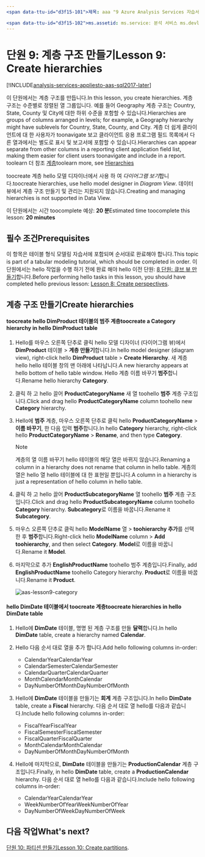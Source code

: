 ```yaml
---
<span data-ttu-id="d3f15-101">제목: aaa "9 Azure Analysis Services 자습서 단원: 계층 만들기 | Microsoft Docs "설명: 서비스: 분석 서비스 documentationcenter: ' 작성자: minewiskan 관리자: erikre 편집기: ' 태그: '</span><span class="sxs-lookup"><span data-stu-id="d3f15-101">title: aaa"Azure Analysis Services tutorial lesson 9: Create hierarchies | Microsoft Docs" description: services: analysis-services documentationcenter: '' author: minewiskan manager: erikre editor: '' tags: ''</span></span>

<span data-ttu-id="d3f15-102">ms.assetid: ms.service: 분석 서비스 ms.devlang: NA ms.topic: get 시작 문서 ms.tgt_pltfrm: NA ms.workload: na ms.date: 05/26/2017 ms.author: owend</span><span class="sxs-lookup"><span data-stu-id="d3f15-102">ms.assetid: ms.service: analysis-services ms.devlang: NA ms.topic: get-started-article ms.tgt_pltfrm: NA ms.workload: na ms.date: 05/26/2017 ms.author: owend</span></span>
---
```

# <a name="lesson-9-create-hierarchies"></a><span data-ttu-id="d3f15-103">단원 9: 계층 구조 만들기</span><span class="sxs-lookup"><span data-stu-id="d3f15-103">Lesson 9: Create hierarchies</span></span>

[!INCLUDE[analysis-services-appliesto-aas-sql2017-later](../../../includes/analysis-services-appliesto-aas-sql2017-later.md)]

<span data-ttu-id="d3f15-104">이 단원에서는 계층 구조를 만듭니다.</span><span class="sxs-lookup"><span data-stu-id="d3f15-104">In this lesson, you create hierarchies.</span></span> <span data-ttu-id="d3f15-105">계층 구조는 수준별로 정렬된 열 그룹입니다. 예를 들어 Geography 계층 구조는 Country, State, County 및 City에 대한 하위 수준을 포함할 수 있습니다.</span><span class="sxs-lookup"><span data-stu-id="d3f15-105">Hierarchies are groups of columns arranged in levels; for example, a Geography hierarchy might have sublevels for Country, State, County, and City.</span></span> <span data-ttu-id="d3f15-106">계층 더 쉽게 클라이언트에 대 한 사용자가 toonavigate 보고 클라이언트 응용 프로그램 필드 목록에서 다른 열과에서는 별도로 표시 및 보고서에 포함할 수 있습니다.</span><span class="sxs-lookup"><span data-stu-id="d3f15-106">Hierarchies can appear separate from other columns in a reporting client application field list, making them easier for client users toonavigate and include in a report.</span></span> <span data-ttu-id="d3f15-107">toolearn 더 참조 [계층](https://docs.microsoft.com/sql/analysis-services/tabular-models/hierarchies-ssas-tabular)</span><span class="sxs-lookup"><span data-stu-id="d3f15-107">toolearn more, see [Hierarchies](https://docs.microsoft.com/sql/analysis-services/tabular-models/hierarchies-ssas-tabular)</span></span>
  
<span data-ttu-id="d3f15-108">toocreate 계층 hello 모델 디자이너에서 사용 하 여 *다이어그램 보기*합니다.</span><span class="sxs-lookup"><span data-stu-id="d3f15-108">toocreate hierarchies, use hello model designer in *Diagram View*.</span></span> <span data-ttu-id="d3f15-109">데이터 뷰에서 계층 구조 만들기 및 관리는 지원되지 않습니다.</span><span class="sxs-lookup"><span data-stu-id="d3f15-109">Creating and managing hierarchies is not supported in Data View.</span></span>  
  
<span data-ttu-id="d3f15-110">이 단원에서는 시간 toocomplete 예상: **20 분**</span><span class="sxs-lookup"><span data-stu-id="d3f15-110">Estimated time toocomplete this lesson: **20 minutes**</span></span>  
  
## <a name="prerequisites"></a><span data-ttu-id="d3f15-111">필수 조건</span><span class="sxs-lookup"><span data-stu-id="d3f15-111">Prerequisites</span></span>  
<span data-ttu-id="d3f15-112">이 항목은 테이블 형식 모델링 자습서에 포함되며 순서대로 완료해야 합니다.</span><span class="sxs-lookup"><span data-stu-id="d3f15-112">This topic is part of a tabular modeling tutorial, which should be completed in order.</span></span> <span data-ttu-id="d3f15-113">이 단원에서는 hello 작업을 수행 하기 전에 완료 해야 hello 이전 단원: [8 단원: 큐브 뷰 만들기](../tutorials/aas-lesson-8-create-perspectives.md)합니다.</span><span class="sxs-lookup"><span data-stu-id="d3f15-113">Before performing hello tasks in this lesson, you should have completed hello previous lesson: [Lesson 8: Create perspectives](../tutorials/aas-lesson-8-create-perspectives.md).</span></span>  
  
## <a name="create-hierarchies"></a><span data-ttu-id="d3f15-114">계층 구조 만들기</span><span class="sxs-lookup"><span data-stu-id="d3f15-114">Create hierarchies</span></span>  
  
#### <a name="toocreate-a-category-hierarchy-in-hello-dimproduct-table"></a><span data-ttu-id="d3f15-115">toocreate hello DimProduct 테이블의 범주 계층</span><span class="sxs-lookup"><span data-stu-id="d3f15-115">toocreate a Category hierarchy in hello DimProduct table</span></span>  
  
1.  <span data-ttu-id="d3f15-116">Hello를 마우스 오른쪽 단추로 클릭 hello 모델 디자이너 (다이어그램 뷰)에서 **DimProduct** 테이블 > **계층 만들기**합니다.</span><span class="sxs-lookup"><span data-stu-id="d3f15-116">In hello model designer (diagram view), right-click hello **DimProduct** table > **Create Hierarchy**.</span></span> <span data-ttu-id="d3f15-117">새 계층 hello hello 테이블 창의 맨 아래에 나타납니다.</span><span class="sxs-lookup"><span data-stu-id="d3f15-117">A new hierarchy appears at hello bottom of hello table window.</span></span> <span data-ttu-id="d3f15-118">Hello 계층 이름 바꾸기 **범주**합니다.</span><span class="sxs-lookup"><span data-stu-id="d3f15-118">Rename hello hierarchy **Category**.</span></span>  
  
2.  <span data-ttu-id="d3f15-119">클릭 하 고 hello 끌어 **ProductCategoryName** 새 열 toohello **범주** 계층 구조입니다.</span><span class="sxs-lookup"><span data-stu-id="d3f15-119">Click and drag hello **ProductCategoryName** column toohello new **Category** hierarchy.</span></span>  
  
3.  <span data-ttu-id="d3f15-120">Hello에 **범주** 계층, 마우스 오른쪽 단추로 클릭 hello **ProductCategoryName** > **이름 바꾸기**, 한 다음 입력 **범주**합니다.</span><span class="sxs-lookup"><span data-stu-id="d3f15-120">In hello **Category** hierarchy, right-click hello **ProductCategoryName** > **Rename**, and then type **Category**.</span></span>  
  
    > [!NOTE]  
    > <span data-ttu-id="d3f15-121">계층의 열 이름 바꾸기 hello 테이블의 해당 열은 바뀌지 않습니다.</span><span class="sxs-lookup"><span data-stu-id="d3f15-121">Renaming a column in a hierarchy does not rename that column in hello table.</span></span> <span data-ttu-id="d3f15-122">계층의 열은 hello 열 hello 테이블에 대 한 표현일 뿐입니다.</span><span class="sxs-lookup"><span data-stu-id="d3f15-122">A column in a hierarchy is just a representation of hello column in hello table.</span></span>  
  
4.  <span data-ttu-id="d3f15-123">클릭 하 고 hello 끌어 **ProductSubcategoryName** 열 toohello **범주** 계층 구조입니다.</span><span class="sxs-lookup"><span data-stu-id="d3f15-123">Click and drag hello **ProductSubcategoryName** column toohello **Category** hierarchy.</span></span> <span data-ttu-id="d3f15-124">**Subcategory**로 이름을 바꿉니다.</span><span class="sxs-lookup"><span data-stu-id="d3f15-124">Rename it **Subcategory**.</span></span> 
  
5.  <span data-ttu-id="d3f15-125">마우스 오른쪽 단추로 클릭 hello **ModelName** 열 > **toohierarchy 추가**를 선택한 후 **범주**합니다.</span><span class="sxs-lookup"><span data-stu-id="d3f15-125">Right-click hello **ModelName** column > **Add toohierarchy**, and then select **Category**.</span></span> <span data-ttu-id="d3f15-126">**Model**로 이름을 바꿉니다.</span><span class="sxs-lookup"><span data-stu-id="d3f15-126">Rename it **Model**.</span></span>

6.  <span data-ttu-id="d3f15-127">마지막으로 추가 **EnglishProductName** toohello 범주 계층입니다.</span><span class="sxs-lookup"><span data-stu-id="d3f15-127">Finally, add **EnglishProductName** toohello Category hierarchy.</span></span> <span data-ttu-id="d3f15-128">**Product**로 이름을 바꿉니다.</span><span class="sxs-lookup"><span data-stu-id="d3f15-128">Rename it **Product**.</span></span>  

    ![aas-lesson9-category](../tutorials/media/aas-lesson9-category.png)
  
#### <a name="toocreate-hierarchies-in-hello-dimdate-table"></a><span data-ttu-id="d3f15-130">hello DimDate 테이블에서 toocreate 계층</span><span class="sxs-lookup"><span data-stu-id="d3f15-130">toocreate hierarchies in hello DimDate table</span></span>  
  
1.  <span data-ttu-id="d3f15-131">Hello에 **DimDate** 테이블, 명명 된 계층 구조를 만들 **달력**합니다.</span><span class="sxs-lookup"><span data-stu-id="d3f15-131">In hello **DimDate** table, create a hierarchy named **Calendar**.</span></span>  
  
3.  <span data-ttu-id="d3f15-132">Hello 다음 순서 대로 열을 추가 합니다.</span><span class="sxs-lookup"><span data-stu-id="d3f15-132">Add hello following columns in-order:</span></span>

    *  <span data-ttu-id="d3f15-133">CalendarYear</span><span class="sxs-lookup"><span data-stu-id="d3f15-133">CalendarYear</span></span>
    *  <span data-ttu-id="d3f15-134">CalendarSemester</span><span class="sxs-lookup"><span data-stu-id="d3f15-134">CalendarSemester</span></span>
    *  <span data-ttu-id="d3f15-135">CalendarQuarter</span><span class="sxs-lookup"><span data-stu-id="d3f15-135">CalendarQuarter</span></span>
    *  <span data-ttu-id="d3f15-136">MonthCalendar</span><span class="sxs-lookup"><span data-stu-id="d3f15-136">MonthCalendar</span></span>
    *  <span data-ttu-id="d3f15-137">DayNumberOfMonth</span><span class="sxs-lookup"><span data-stu-id="d3f15-137">DayNumberOfMonth</span></span>
    
4.  <span data-ttu-id="d3f15-138">Hello에 **DimDate** 테이블을 만들기는 **회계** 계층 구조입니다.</span><span class="sxs-lookup"><span data-stu-id="d3f15-138">In hello **DimDate** table, create a **Fiscal** hierarchy.</span></span> <span data-ttu-id="d3f15-139">다음 순서 대로 열 hello를 다음과 같습니다.</span><span class="sxs-lookup"><span data-stu-id="d3f15-139">Include hello following columns in-order:</span></span>  
  
    *  <span data-ttu-id="d3f15-140">FiscalYear</span><span class="sxs-lookup"><span data-stu-id="d3f15-140">FiscalYear</span></span>
    *  <span data-ttu-id="d3f15-141">FiscalSemester</span><span class="sxs-lookup"><span data-stu-id="d3f15-141">FiscalSemester</span></span>
    *  <span data-ttu-id="d3f15-142">FiscalQuarter</span><span class="sxs-lookup"><span data-stu-id="d3f15-142">FiscalQuarter</span></span>
    *  <span data-ttu-id="d3f15-143">MonthCalendar</span><span class="sxs-lookup"><span data-stu-id="d3f15-143">MonthCalendar</span></span>
    *  <span data-ttu-id="d3f15-144">DayNumberOfMonth</span><span class="sxs-lookup"><span data-stu-id="d3f15-144">DayNumberOfMonth</span></span>
  
5.  <span data-ttu-id="d3f15-145">Hello에 마지막으로, **DimDate** 테이블을 만들기는 **ProductionCalendar** 계층 구조입니다.</span><span class="sxs-lookup"><span data-stu-id="d3f15-145">Finally, in hello **DimDate** table, create a **ProductionCalendar** hierarchy.</span></span> <span data-ttu-id="d3f15-146">다음 순서 대로 열 hello를 다음과 같습니다.</span><span class="sxs-lookup"><span data-stu-id="d3f15-146">Include hello following columns in-order:</span></span>  
    *  <span data-ttu-id="d3f15-147">CalendarYear</span><span class="sxs-lookup"><span data-stu-id="d3f15-147">CalendarYear</span></span>
    *  <span data-ttu-id="d3f15-148">WeekNumberOfYear</span><span class="sxs-lookup"><span data-stu-id="d3f15-148">WeekNumberOfYear</span></span>
    *  <span data-ttu-id="d3f15-149">DayNumberOfWeek</span><span class="sxs-lookup"><span data-stu-id="d3f15-149">DayNumberOfWeek</span></span>
  
 ## <a name="whats-next"></a><span data-ttu-id="d3f15-150">다음 작업</span><span class="sxs-lookup"><span data-stu-id="d3f15-150">What's next?</span></span>
<span data-ttu-id="d3f15-151">[단원 10: 파티션 만들기](../tutorials/aas-lesson-10-create-partitions.md)</span><span class="sxs-lookup"><span data-stu-id="d3f15-151">[Lesson 10: Create partitions](../tutorials/aas-lesson-10-create-partitions.md).</span></span> 
  
  
